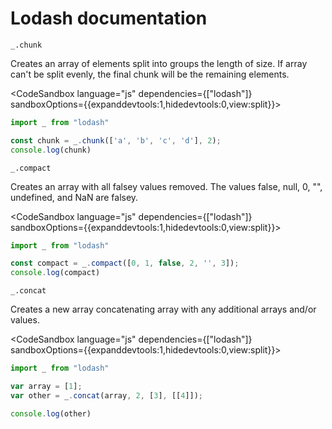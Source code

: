 # Lodash documentation

`_.chunk`

Creates an array of elements split into groups the length of size. If array can't be split evenly, the final chunk will be the remaining elements.

<CodeSandbox language="js" dependencies={["lodash"]} sandboxOptions={{expanddevtools:1,hidedevtools:0,view:split}}>

```js
import _ from "lodash"

const chunk = _.chunk(['a', 'b', 'c', 'd'], 2);
console.log(chunk)
```

</CodeSandbox>


`_.compact`

Creates an array with all falsey values removed. The values false, null, 0, "", undefined, and NaN are falsey.

<CodeSandbox language="js" dependencies={["lodash"]} sandboxOptions={{expanddevtools:1,hidedevtools:0,view:split}}>

```js
import _ from "lodash"

const compact = _.compact([0, 1, false, 2, '', 3]);
console.log(compact)
```

</CodeSandbox>


`_.concat`

Creates a new array concatenating array with any additional arrays and/or values.

<CodeSandbox language="js" dependencies={["lodash"]} sandboxOptions={{expanddevtools:1,hidedevtools:0,view:split}}>

```js
import _ from "lodash"

var array = [1];
var other = _.concat(array, 2, [3], [[4]]);

console.log(other)
```

</CodeSandbox>

